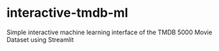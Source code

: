 # interactive-tmdb-ml
Simple interactive machine learning interface of the TMDB 5000 Movie Dataset using Streamlit
